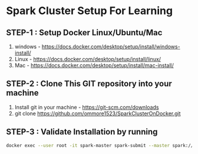# Spark Cluster Setup For Learning


## STEP-1 : Setup Docker Linux/Ubuntu/Mac 

1. windows - https://docs.docker.com/desktop/setup/install/windows-install/
2. Linux - https://docs.docker.com/desktop/setup/install/linux/
3. Mac - https://docs.docker.com/desktop/setup/install/mac-install/

## STEP-2 : Clone This GIT repository into your machine 
1. Install git in your machine - https://git-scm.com/downloads
2. git clone https://github.com/ommore1523/SparkClusterOnDocker.git


## STEP-3 : Validate Installation by running  

```bash
docker exec --user root -it spark-master spark-submit --master spark://spark-master:7077   --conf spark.jars.ivy=/tmp --conf spark.eventLog.enabled=true --conf spark.eventLog.dir=/tmp/spark-events  --conf spark.hadoop.fs.defaultFS=file:///   /opt/spark-apps/wordcount.py   /opt/spark-apps/input.txt
```